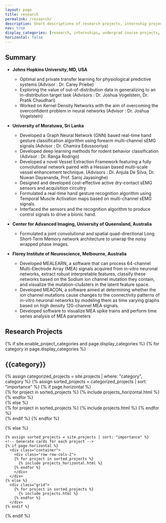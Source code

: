 ```yaml
---
layout: page
title: research
permalink: /research/
description: Short descriptions of research projects, internship projects, course projects, and self-initiated projects.
nav: true
display_categories: [research, internships, undergrad course projects, self-initiated projects]
horizontal: false
---
```


## Summary

* **Johns Hopkins University, MD, USA**

  * Optimal and private transfer learning for physiological predictive systems (Advisor : Dr. Carey Priebe)
  * Exploring the value of out-of-distribution data in generalizing to an in-distribution target task (Advisors : Dr. Joshua Vogelstein, Dr. Pratik Chaudhari)
  * Worked on Kernel Density Networks with the aim of overcoming the overconfident problem in neural networks (Advisor : Dr. Joshua Vogelstein)

* **University of Moratuwa, Sri Lanka**

  * Developed a Graph Neural Network (GNN) based real-time hand gesture classification algorithm using forearm multi-channel sEMG signals.(Advisor : Dr. Chamira Edussooriya)
  * Developed deep learning methods for rodent behavior classification (Advisor : Dr. Ranga Rodrigo) 
  * Developed a novel Vessel Extraction Framework featuring a fully convolutional network paired with a Hessian based multi-scale vessel enhancement technique. (Advisors : Dr. Anjula De Silva, Dr. Nuwan Dayananda, Prof. Saroj Jayasinghe)
  * Designed and developed cost-effective active dry-contact sEMG sensors and acquisition circuitry
  * Formulated a real-time hand gesture recognition algorithm using Temporal Muscle Activation maps based on multi-channel sEMG signals.
  * Interfaced the sensors and the recognition algorithm to produce control signals to drive a bionic hand. 

* **Center for Advanced Imaging, University of Queensland, Australia**

  * Formulated a joint convolutional and spatial quad-directional Long Short-Term Memory network architecture to unwrap the noisy wrapped phase images.

* **Florey Institute of Neuroscience, Melbourne, Australia**

  * Developed MEALEARN, a software that can process 64-channel Multi-Electrode Array (MEA) signals acquired from in-vitro neuronal networks, extract robust interpretable features, classify these networks based on the Sodium ion channel mutation they contain, and visualize the mutation-cluåsters in the latent feature space.
  * Developed MEACON, a software aimed at determining whether the ion channel mutations cause changes to the connectivity patterns of in-vitro neuronal networks by modeling them as time varying graphs based on high density 120-channel MEA signals.
  * Developed software to visualize MEA spike trains and perform time series analysis of MEA parameters

## Research Projects

<div class="projects">
  {% if site.enable_project_categories and page.display_categories %}
  <!-- Display categorized projects -->
    {% for category in page.display_categories %}
      <h2 class="category">{{category}}</h2>
      {% assign categorized_projects = site.projects | where: "category", category %}
      {% assign sorted_projects = categorized_projects | sort: "importance" %}
      <!-- Generate cards for each project -->
      {% if page.horizontal %}
        <div class="container">
          <div class="row row-cols-2">
          {% for project in sorted_projects %}
            {% include projects_horizontal.html %}
          {% endfor %}
          </div>
        </div>
      {% else %}
        <div class="grid">
          {% for project in sorted_projects %}
            {% include projects.html %}
          {% endfor %}
        </div>
      {% endif %}
    {% endfor %}

  {% else %}
  <!-- Display projects without categories -->
    {% assign sorted_projects = site.projects | sort: "importance" %}
    <!-- Generate cards for each project -->
    {% if page.horizontal %}
      <div class="container">
        <div class="row row-cols-2">
        {% for project in sorted_projects %}
          {% include projects_horizontal.html %}
        {% endfor %}
        </div>
      </div>
    {% else %}
      <div class="grid">
        {% for project in sorted_projects %}
          {% include projects.html %}
        {% endfor %}
      </div>
    {% endif %}

  {% endif %}

</div>
